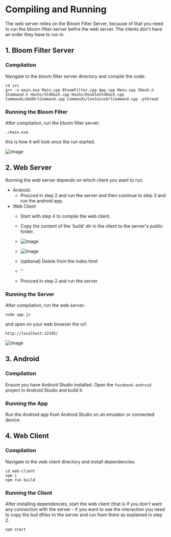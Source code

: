 # Compiling and Running 

The web server relies on the Bloom Filter Server, because of that you need to run the bloom-filter-server befire the web server. The clients don't have an order they have to run in.

## 1. Bloom Filter Server

### Compilation

Navigate to the bloom filter server directory and compile the code:

```
cd src
g++ -o main.exe Main.cpp BloomFilter.cpp App.cpp Menu.cpp IHash.h ICommand.h Hashs/StdHash.cpp Hashs/DoubleStdHash.cpp 
Commands/AddUrlCommand.cpp Commands/ContainsUrlCommand.cpp -pthread
```

### Running the Bloom Filter

After compilation, run the bloom filter server:

```
./main.exe
```

this is how it will look once the run started.

![image](https://github.com/edenbdv/FooBar-Server/assets/148945751/c1a74440-4821-420e-bc75-e369035a09eb)


## 2. Web Server

Running the web server depends on which client you want to run.
- Android:
  - Procced in step 2 and run the server and then continue to step 3 and run the android app.
- Web Client
  - Start with step 4 to compile the web client.
  - Copy the content of the 'build' dir in the client to the server's public folder.
    
  - ![image](https://github.com/edenbdv/FooBar-Server/assets/148945751/9252768d-6b2b-4ede-a273-a2f8dfae8484)
 
  - ![image](https://github.com/edenbdv/FooBar-Server/assets/148945751/6f288f8e-8f45-4eb7-8df5-2f50bc2e02e4)

  - (optional) Delete from the index.html 
  - '<script src="../src/JSFiles/index.js"></script><script src="../src/JSFiles/App.js"></script>'
  - Procced in step 2 and run the server.

### Running the Server

After compilation, run the web server:

```
node app.js
```

and open on your web browser the url:

```
http://localhost:12345/
```

![image](https://github.com/edenbdv/FooBar-Server/assets/148945751/a6a48ed7-43ea-4b4d-9f30-14ff8c5e68f8)


## 3. Android

### Compilation

Ensure you have Android Studio installed. Open the `facebook-android` project in Android Studio and build it.

### Running the App

Run the Android app from Android Studio on an emulator or connected device.

## 4. Web Client

### Compilation

Navigate to the web client directory and install dependencies:

```
cd web-client
npm i
npm run build
```

### Running the Client

After installing dependencies, start the web client (that is if you don't want any connection with the server - if you want to see the interaction you need
to copy the buil dfiles to the server and run from there as explained in step 2.

```
npm start
```
